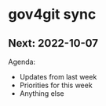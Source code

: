 # gov4git sync

## Next: 2022-10-07

Agenda:
- Updates from last week
- Priorities for this week
- Anything else
